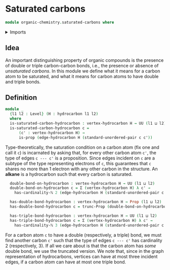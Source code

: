 # Saturated carbons

```agda
module organic-chemistry.saturated-carbons where
```

<details><summary>Imports</summary>

```agda
open import foundation.dependent-pair-types
open import foundation.dependent-products-propositions
open import foundation.propositional-truncations
open import foundation.propositions
open import foundation.universe-levels
open import foundation.unordered-pairs

open import organic-chemistry.hydrocarbons

open import univalent-combinatorics.finite-types
```

</details>

## Idea

An important distinguishing property of organic compounds is the presence of
double or triple carbon-carbon bonds, i.e., the presence or absence of
_unsaturated carbons_. In this module we define what it means for a carbon atom
to be saturated, and what it means for carbon atoms to have double and triple
bonds.

## Definition

```agda
module _
  {l1 l2 : Level} (H : hydrocarbon l1 l2)
  where
  is-saturated-carbon-hydrocarbon : vertex-hydrocarbon H → UU (l1 ⊔ l2)
  is-saturated-carbon-hydrocarbon c =
      (c' : vertex-hydrocarbon H) →
      is-prop (edge-hydrocarbon H (standard-unordered-pair c c'))
```

Type-theoretically, the saturation condition on a carbon atom (fix one and call
it `c`) is incarnated by asking that, for every other carbon atom `c'`, the type
of edges `c --- c'` is a proposition. Since edges incident on `c` are a subtype
of the type representing electrons of `c`, this guarantees that `c` shares no
more than 1 electron with any other carbon in the structure. An **alkane** is a
hydrocarbon such that every carbon is saturated.

```agda
  double-bond-on-hydrocarbon : vertex-hydrocarbon H → UU (l1 ⊔ l2)
  double-bond-on-hydrocarbon c = Σ (vertex-hydrocarbon H) λ c' →
    has-cardinality-ℕ 2 (edge-hydrocarbon H (standard-unordered-pair c c'))

  has-double-bond-hydrocarbon : vertex-hydrocarbon H → Prop (l1 ⊔ l2)
  has-double-bond-hydrocarbon c = trunc-Prop (double-bond-on-hydrocarbon c)

  has-triple-bond-hydrocarbon : vertex-hydrocarbon H → UU (l1 ⊔ l2)
  has-triple-bond-hydrocarbon c = Σ (vertex-hydrocarbon H) λ c' →
    has-cardinality-ℕ 3 (edge-hydrocarbon H (standard-unordered-pair c c'))
```

For a carbon atom `c` to have a double (respectively, a triple) bond, we must
find another carbon `c'` such that the type of edges `c --- c'` has cardinality
2 (respectively, 3). If all we care about is that the carbon atom has _some_
double bond, we use the truncated version. We note that, since in the graph
representation of hydrocarbons, vertices can have at most three incident edges,
if a carbon atom can have at most one triple bond.
